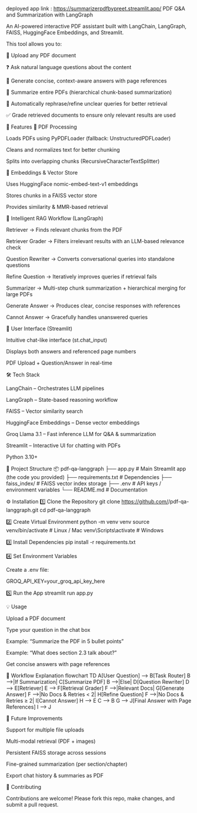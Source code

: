 deployed app link : https://summarizerpdfbypreet.streamlit.app/
PDF Q&A and Summarization with LangGraph

An AI-powered interactive PDF assistant built with LangChain, LangGraph, FAISS, HuggingFace Embeddings, and Streamlit.

This tool allows you to:

📂 Upload any PDF document

❓ Ask natural language questions about the content

📝 Generate concise, context-aware answers with page references

📑 Summarize entire PDFs (hierarchical chunk-based summarization)

🔄 Automatically rephrase/refine unclear queries for better retrieval

✅ Grade retrieved documents to ensure only relevant results are used

🚀 Features
🔹 PDF Processing

Loads PDFs using PyPDFLoader (fallback: UnstructuredPDFLoader)

Cleans and normalizes text for better chunking

Splits into overlapping chunks (RecursiveCharacterTextSplitter)

🔹 Embeddings & Vector Store

Uses HuggingFace nomic-embed-text-v1 embeddings

Stores chunks in a FAISS vector store

Provides similarity & MMR-based retrieval

🔹 Intelligent RAG Workflow (LangGraph)

Retriever → Finds relevant chunks from the PDF

Retriever Grader → Filters irrelevant results with an LLM-based relevance check

Question Rewriter → Converts conversational queries into standalone questions

Refine Question → Iteratively improves queries if retrieval fails

Summarizer → Multi-step chunk summarization + hierarchical merging for large PDFs

Generate Answer → Produces clear, concise responses with references

Cannot Answer → Gracefully handles unanswered queries

🔹 User Interface (Streamlit)

Intuitive chat-like interface (st.chat_input)

Displays both answers and referenced page numbers

PDF Upload + Question/Answer in real-time

🛠️ Tech Stack

LangChain – Orchestrates LLM pipelines

LangGraph – State-based reasoning workflow

FAISS – Vector similarity search

HuggingFace Embeddings – Dense vector embeddings

Groq Llama 3.1 – Fast inference LLM for Q&A & summarization

Streamlit – Interactive UI for chatting with PDFs

Python 3.10+

📂 Project Structure
📦 pdf-qa-langgraph
├── app.py                # Main Streamlit app (the code you provided)
├── requirements.txt       # Dependencies
├── faiss_index/           # FAISS vector index storage
├── .env                   # API keys / environment variables
└── README.md              # Documentation

⚙️ Installation
1️⃣ Clone the Repository
git clone https://github.com/<your-username>/pdf-qa-langgraph.git
cd pdf-qa-langgraph

2️⃣ Create Virtual Environment
python -m venv venv
source venv/bin/activate   # Linux / Mac
venv\Scripts\activate      # Windows

3️⃣ Install Dependencies
pip install -r requirements.txt

4️⃣ Set Environment Variables

Create a .env file:

GROQ_API_KEY=your_groq_api_key_here

5️⃣ Run the App
streamlit run app.py

💡 Usage

Upload a PDF document

Type your question in the chat box

Example: “Summarize the PDF in 5 bullet points”

Example: “What does section 2.3 talk about?”

Get concise answers with page references

🧠 Workflow Explanation
flowchart TD
    A[User Question] --> B[Task Router]
    B -->|If Summarization| C[Summarize PDF]
    B -->|Else| D[Question Rewriter]
    D --> E[Retriever]
    E --> F[Retrieval Grader]
    F -->|Relevant Docs| G[Generate Answer]
    F -->|No Docs & Retries < 2| H[Refine Question]
    F -->|No Docs & Retries ≥ 2| I[Cannot Answer]
    H --> E
    C --> B
    G --> J[Final Answer with Page References]
    I --> J

🔮 Future Improvements

 Support for multiple file uploads

 Multi-modal retrieval (PDF + images)

 Persistent FAISS storage across sessions

 Fine-grained summarization (per section/chapter)

 Export chat history & summaries as PDF

🤝 Contributing

Contributions are welcome! Please fork this repo, make changes, and submit a pull request.

